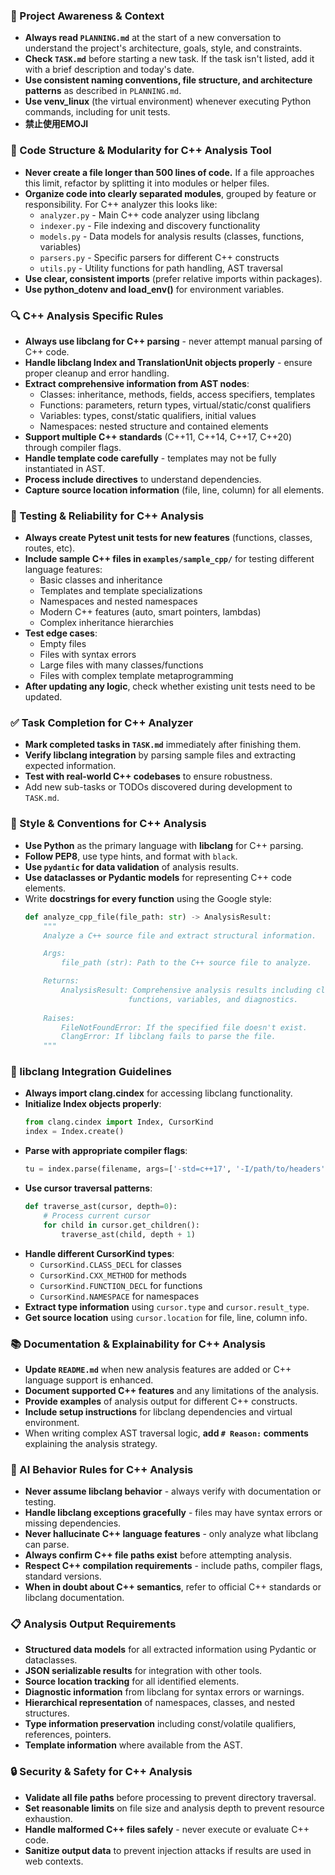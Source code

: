 ### 🔄 Project Awareness & Context
- **Always read `PLANNING.md`** at the start of a new conversation to understand the project's architecture, goals, style, and constraints.
- **Check `TASK.md`** before starting a new task. If the task isn't listed, add it with a brief description and today's date.
- **Use consistent naming conventions, file structure, and architecture patterns** as described in `PLANNING.md`.
- **Use venv_linux** (the virtual environment) whenever executing Python commands, including for unit tests.
- **禁止使用EMOJI**

### 🧱 Code Structure & Modularity for C++ Analysis Tool
- **Never create a file longer than 500 lines of code.** If a file approaches this limit, refactor by splitting it into modules or helper files.
- **Organize code into clearly separated modules**, grouped by feature or responsibility.
  For C++ analyzer this looks like:
    - `analyzer.py` - Main C++ code analyzer using libclang
    - `indexer.py` - File indexing and discovery functionality
    - `models.py` - Data models for analysis results (classes, functions, variables)
    - `parsers.py` - Specific parsers for different C++ constructs
    - `utils.py` - Utility functions for path handling, AST traversal
- **Use clear, consistent imports** (prefer relative imports within packages).
- **Use python_dotenv and load_env()** for environment variables.

### 🔍 C++ Analysis Specific Rules
- **Always use libclang for C++ parsing** - never attempt manual parsing of C++ code.
- **Handle libclang Index and TranslationUnit objects properly** - ensure proper cleanup and error handling.
- **Extract comprehensive information from AST nodes**:
  - Classes: inheritance, methods, fields, access specifiers, templates
  - Functions: parameters, return types, virtual/static/const qualifiers
  - Variables: types, const/static qualifiers, initial values
  - Namespaces: nested structure and contained elements
- **Support multiple C++ standards** (C++11, C++14, C++17, C++20) through compiler flags.
- **Handle template code carefully** - templates may not be fully instantiated in AST.
- **Process include directives** to understand dependencies.
- **Capture source location information** (file, line, column) for all elements.

### 🧪 Testing & Reliability for C++ Analysis
- **Always create Pytest unit tests for new features** (functions, classes, routes, etc).
- **Include sample C++ files in `examples/sample_cpp/`** for testing different language features:
  - Basic classes and inheritance
  - Templates and template specializations
  - Namespaces and nested namespaces
  - Modern C++ features (auto, smart pointers, lambdas)
  - Complex inheritance hierarchies
- **Test edge cases**:
  - Empty files
  - Files with syntax errors
  - Large files with many classes/functions
  - Files with complex template metaprogramming
- **After updating any logic**, check whether existing unit tests need to be updated.

### ✅ Task Completion for C++ Analyzer
- **Mark completed tasks in `TASK.md`** immediately after finishing them.
- **Verify libclang integration** by parsing sample files and extracting expected information.
- **Test with real-world C++ codebases** to ensure robustness.
- Add new sub-tasks or TODOs discovered during development to `TASK.md`.

### 📎 Style & Conventions for C++ Analysis
- **Use Python** as the primary language with **libclang** for C++ parsing.
- **Follow PEP8**, use type hints, and format with `black`.
- **Use `pydantic` for data validation** of analysis results.
- **Use dataclasses or Pydantic models** for representing C++ code elements.
- Write **docstrings for every function** using the Google style:
  ```python
  def analyze_cpp_file(file_path: str) -> AnalysisResult:
      """
      Analyze a C++ source file and extract structural information.

      Args:
          file_path (str): Path to the C++ source file to analyze.

      Returns:
          AnalysisResult: Comprehensive analysis results including classes, 
                         functions, variables, and diagnostics.
      
      Raises:
          FileNotFoundError: If the specified file doesn't exist.
          ClangError: If libclang fails to parse the file.
      """
  ```

### 🔧 libclang Integration Guidelines
- **Always import clang.cindex** for accessing libclang functionality.
- **Initialize Index objects properly**:
  ```python
  from clang.cindex import Index, CursorKind
  index = Index.create()
  ```
- **Parse with appropriate compiler flags**:
  ```python
  tu = index.parse(filename, args=['-std=c++17', '-I/path/to/headers'])
  ```
- **Use cursor traversal patterns**:
  ```python
  def traverse_ast(cursor, depth=0):
      # Process current cursor
      for child in cursor.get_children():
          traverse_ast(child, depth + 1)
  ```
- **Handle different CursorKind types**:
  - `CursorKind.CLASS_DECL` for classes
  - `CursorKind.CXX_METHOD` for methods
  - `CursorKind.FUNCTION_DECL` for functions
  - `CursorKind.NAMESPACE` for namespaces
- **Extract type information** using `cursor.type` and `cursor.result_type`.
- **Get source location** using `cursor.location` for file, line, column info.

### 📚 Documentation & Explainability for C++ Analysis
- **Update `README.md`** when new analysis features are added or C++ language support is enhanced.
- **Document supported C++ features** and any limitations of the analysis.
- **Provide examples** of analysis output for different C++ constructs.
- **Include setup instructions** for libclang dependencies and virtual environment.
- When writing complex AST traversal logic, **add `# Reason:` comments** explaining the analysis strategy.

### 🧠 AI Behavior Rules for C++ Analysis
- **Never assume libclang behavior** - always verify with documentation or testing.
- **Handle libclang exceptions gracefully** - files may have syntax errors or missing dependencies.
- **Never hallucinate C++ language features** - only analyze what libclang can parse.
- **Always confirm C++ file paths exist** before attempting analysis.
- **Respect C++ compilation requirements** - include paths, compiler flags, standard versions.
- **When in doubt about C++ semantics**, refer to official C++ standards or libclang documentation.

### 📋 Analysis Output Requirements
- **Structured data models** for all extracted information using Pydantic or dataclasses.
- **JSON serializable results** for integration with other tools.
- **Source location tracking** for all identified elements.
- **Diagnostic information** from libclang for syntax errors or warnings.
- **Hierarchical representation** of namespaces, classes, and nested structures.
- **Type information preservation** including const/volatile qualifiers, references, pointers.
- **Template information** where available from the AST.

### 🔒 Security & Safety for C++ Analysis
- **Validate all file paths** before processing to prevent directory traversal.
- **Set reasonable limits** on file size and analysis depth to prevent resource exhaustion.
- **Handle malformed C++ files safely** - never execute or evaluate C++ code.
- **Sanitize output data** to prevent injection attacks if results are used in web contexts.